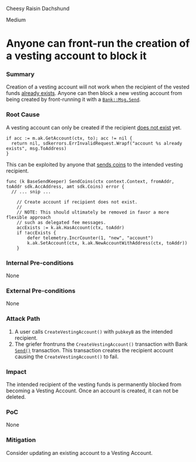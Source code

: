 Cheesy Raisin Dachshund

Medium

# Anyone can front-run the creation of a vesting account to block it

### Summary

Creation of a vesting account will not work when the recipient of the vested funds [already exists](https://github.com/sherlock-audit/2024-12-seda-protocol/blob/main/seda-chain/x/vesting/keeper/msg_server.go#L56-L58). Anyone can then block a new vesting account from being created by front-running it with a [`Bank::Msg.Send`](https://github.com/cosmos/cosmos-sdk/blob/v0.50.11/x/bank/keeper/msg_server.go#L29-L83).

### Root Cause

A vesting account can only be created if the recipient [does not exist](https://github.com/sherlock-audit/2024-12-seda-protocol/blob/main/seda-chain/x/vesting/keeper/msg_server.go#L56-L58) yet.

```golang
if acc := m.ak.GetAccount(ctx, to); acc != nil {
  return nil, sdkerrors.ErrInvalidRequest.Wrapf("account %s already exists", msg.ToAddress)
}
```

This can be exploited by anyone that [sends coins](https://github.com/cosmos/cosmos-sdk/blob/v0.50.11/x/bank/keeper/send.go#L226-L234) to the intended vesting recipient.

```golang
func (k BaseSendKeeper) SendCoins(ctx context.Context, fromAddr, toAddr sdk.AccAddress, amt sdk.Coins) error {
  // ... snip ... 
 
	// Create account if recipient does not exist.
	//
	// NOTE: This should ultimately be removed in favor a more flexible approach
	// such as delegated fee messages.
	accExists := k.ak.HasAccount(ctx, toAddr)
	if !accExists {
		defer telemetry.IncrCounter(1, "new", "account")
		k.ak.SetAccount(ctx, k.ak.NewAccountWithAddress(ctx, toAddr))
	}
```

### Internal Pre-conditions
None


### External Pre-conditions
None


### Attack Path
1. A user calls `CreateVestingAccount()` with `pubkeyB` as the intended recipient.
2. The griefer frontruns the `CreateVestingAccount()` transaction with Bank [`Send()`](https://github.com/cosmos/cosmos-sdk/blob/v0.50.11/x/bank/keeper/msg_server.go#L29-L83) transaction.
This transaction creates the recipient account causing the `CreateVestingAccount()` to fail.


### Impact

The intended recipient of the vesting funds is permanently blocked from becoming a Vesting Account. Once an account is created, it can not be deleted. 


### PoC
None


### Mitigation
Consider updating an existing account to a Vesting Account.